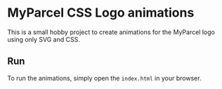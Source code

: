 # MyParcel CSS Logo animations

This is a small hobby project to create animations for the MyParcel logo using only SVG and CSS.

## Run

To run the animations, simply open the `index.html` in your browser.
